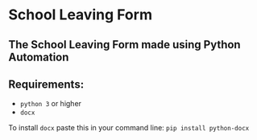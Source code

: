 # School Leaving Form
## The School Leaving Form made using Python Automation
## Requirements:
- `python 3` or higher
- `docx`

To install `docx` paste this in your command line: `pip install python-docx `
